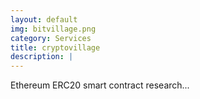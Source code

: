 ```yaml
---
layout: default
img: bitvillage.png
category: Services
title: cryptovillage
description: |
---
```

 Ethereum ERC20 smart contract research...
